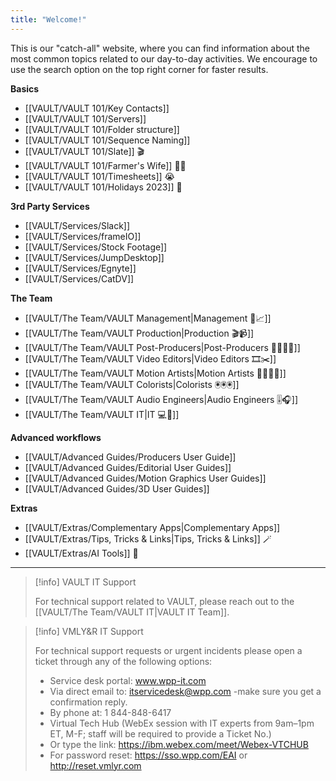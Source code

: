 ```yaml
---
title: "Welcome!"
---
```


This is our "catch-all" website, where you can find information about the most common topics related to our day-to-day activities. 
We encourage to use the search option on the top right corner for faster results.


**Basics**
- [[VAULT/VAULT 101/Key Contacts]]
- [[VAULT/VAULT 101/Servers]] 
- [[VAULT/VAULT 101/Folder structure]]
- [[VAULT/VAULT 101/Sequence Naming]]
- [[VAULT/VAULT 101/Slate]] 🎬
- [[VAULT/VAULT 101/Farmer's Wife]] 👩‍🌾
- [[VAULT/VAULT 101/Timesheets]] 😭
- [[VAULT/VAULT 101/Holidays 2023]] 📆

**3rd Party Services**
- [[VAULT/Services/Slack]]
- [[VAULT/Services/frameIO]]
- [[VAULT/Services/Stock Footage]]
- [[VAULT/Services/JumpDesktop]]
- [[VAULT/Services/Egnyte]]
- [[VAULT/Services/CatDV]]

**The Team**
- [[VAULT/The Team/VAULT Management|Management 🧐📈]]
- [[VAULT/The Team/VAULT Production|Production 🎬📹]]
- [[VAULT/The Team/VAULT Post-Producers|Post-Producers 👩‍💻👨‍💻]]
- [[VAULT/The Team/VAULT Video Editors|Video Editors 🎞️✂️]]
- [[VAULT/The Team/VAULT Motion Artists|Motion Artists 👩‍🎨👨‍🎤]]
- [[VAULT/The Team/VAULT Colorists|Colorists 🖲️🖲️🖲️]]
- [[VAULT/The Team/VAULT Audio Engineers|Audio Engineers 🎚️🎧]]
- [[VAULT/The Team/VAULT IT|IT 💻🥷]]

**Advanced workflows**
- [[VAULT/Advanced Guides/Producers User Guide]]
- [[VAULT/Advanced Guides/Editorial User Guides]]
- [[VAULT/Advanced Guides/Motion Graphics User Guides]]
- [[VAULT/Advanced Guides/3D User Guides]] 

**Extras**
- [[VAULT/Extras/Complementary Apps|Complementary Apps]]
- [[VAULT/Extras/Tips, Tricks & Links|Tips, Tricks & Links]] 🪄
- [[VAULT/Extras/AI Tools]] 🤖 

---
> [!info] VAULT IT Support
> 
> For technical support related to VAULT, please reach out to the [[VAULT/The Team/VAULT IT|VAULT IT Team]].

> [!info] VMLY&R IT Support
> 
> For technical support requests or urgent incidents please open a ticket through any of the following options: 
> 
> -   Service desk portal: www.wpp-it.com
> -   Via direct email to: itservicedesk@wpp.com -make sure you get a confirmation reply.
> -   By phone at: 1 844-848-6417
> -   Virtual Tech Hub (WebEx session with IT experts from 9am–1pm ET, M-F; staff will be required to provide a Ticket No.)
> -   Or type the link: https://ibm.webex.com/meet/Webex-VTCHUB
> -   For password reset: https://sso.wpp.com/EAI or http://reset.vmlyr.com
